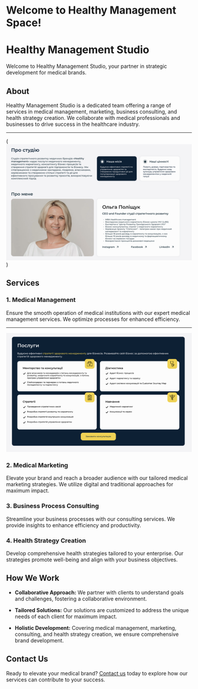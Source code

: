 # Welcome to Healthy Management Space!

# Healthy Management Studio

Welcome to Healthy Management Studio, your partner in strategic development for medical brands.

## About

Healthy Management Studio is a dedicated team offering a range of services in medical management, marketing, business consulting, and health strategy creation. We collaborate with medical professionals and businesses to drive success in the healthcare industry.

---

(![About us](aboutus.png))

## Services

### 1. Medical Management

Ensure the smooth operation of medical institutions with our expert medical management services. We optimize processes for enhanced efficiency.

---

![Services](services.png)

### 2. Medical Marketing

Elevate your brand and reach a broader audience with our tailored medical marketing strategies. We utilize digital and traditional approaches for maximum impact.

### 3. Business Process Consulting

Streamline your business processes with our consulting services. We provide insights to enhance efficiency and productivity.

### 4. Health Strategy Creation

Develop comprehensive health strategies tailored to your enterprise. Our strategies promote well-being and align with your business objectives.

## How We Work

- **Collaborative Approach:** We partner with clients to understand goals and challenges, fostering a collaborative environment.

- **Tailored Solutions:** Our solutions are customized to address the unique needs of each client for maximum impact.

- **Holistic Development:** Covering medical management, marketing, consulting, and health strategy creation, we ensure comprehensive brand development.

## Contact Us

Ready to elevate your medical brand? [Contact us](mailto:healthy.managements@gmail.com) today to explore how our services can contribute to your success.
